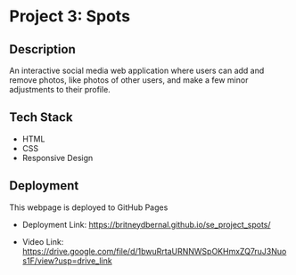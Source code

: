 # Project 3: Spots

## Description

An interactive social media web application where users can add and remove photos, like photos of other users, and make a few minor adjustments to their profile.

## Tech Stack

- HTML
- CSS
- Responsive Design

## Deployment

This webpage is deployed to GitHub Pages

- Deployment Link: https://britneydbernal.github.io/se_project_spots/

- Video Link: https://drive.google.com/file/d/1bwuRrtaURNNWSpOKHmxZQ7ruJ3Nuos1F/view?usp=drive_link
